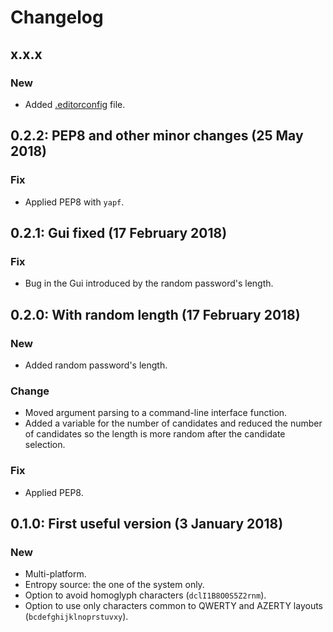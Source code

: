 # Changelog

## x.x.x

### New

-   Added [.editorconfig](https://editorconfig.org/) file.

## 0.2.2: PEP8 and other minor changes (25 May 2018)

### Fix

-   Applied PEP8 with `yapf`.

## 0.2.1: Gui fixed (17 February 2018)

### Fix

-   Bug in the Gui introduced by the random password's length.

## 0.2.0: With random length (17 February 2018)

### New

-   Added random password's length.

### Change

-   Moved argument parsing to a command-line interface function.
-   Added a variable for the number of candidates and reduced the number of
    candidates so the length is more random after the candidate selection.

### Fix

-   Applied PEP8.

## 0.1.0: First useful version (3 January 2018)

### New

-   Multi-platform.
-   Entropy source: the one of the system only.
-   Option to avoid homoglyph characters (`dclI1B8O0S5Z2rnm`).
-   Option to use only characters common to QWERTY and AZERTY layouts
    (`bcdefghijklnoprstuvxy`).

